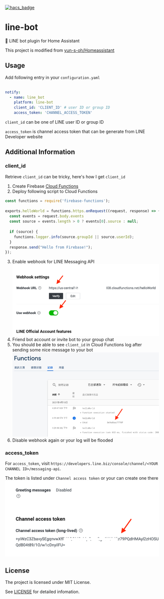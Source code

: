 [![hacs_badge](https://img.shields.io/badge/HACS-Default-orange.svg?style=for-the-badge)](https://github.com/custom-components/hacs)

# line-bot

🔔 LINE bot plugin for Home Assistant

This project is modified from [yun-s-oh/Homeassistant](https://github.com/yun-s-oh/Homeassistant)

## Usage

Add following entry in your `configuration.yaml`

```yaml

notify:
  - name: line_bot
    platform: line-bot
    client_id: 'CLIENT_ID' # user ID or group ID
    access_token: 'CHANNEL_ACCESS_TOKEN'  

```

`client_id` can be one of LINE user ID or group ID

`access_token` is channel access token that can be generate from LINE Developer website

## Additional Information

### client_id
Retrieve `client_id` can be tricky, here's how I get `client_id`

1. Create Firebase [Cloud Functions](https://console.firebase.google.com/)
2. Deploy following script to Cloud Functions

```js
const functions = require('firebase-functions');

exports.helloWorld = functions.https.onRequest((request, response) => {
  const events = request.body.events
  const source = events.length > 0 ? events[0].source : null;

  if (source) {
    functions.logger.info(source.groupId || source.userId);
  }
  response.send("Hello from Firebase!");
});
```

3. Enable webhook for LINE Messaging API
![image](./assets/messaging-api-webhook.png)
4. Friend bot account or invite bot to your group chat
5. You should be able to see `client_id` in Cloud Functions log after sending some nice message to your bot
![image](./assets/cloud-functions-log.png)
6. Disable webhook again or your log will be flooded


### access_token
For `access_token`, visit `https://developers.line.biz/console/channel/<YOUR CHANNEL ID>/messaging-api`.

The token is listed under `Channel access token` or your can create one there
![image](./assets/line-access-token.png)

## License

The project is licensed under MIT License.

See [LICENSE](LICENSE) for detailed infomation.
